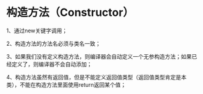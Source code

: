 # 构造方法（Constructor） #

1、通过new关键字调用；

2、构造方法的方法名必须与类名一致；

3、如果我们没有定义构造方法，则编译器会自动定义一个无参构造方法；如果已经定义了，则编译器不会自动添加；

4、构造方法虽然有返回值，但是不能定义返回值类型（返回值类型肯定是本类），不能在构造方法里面使用return返回某个值；